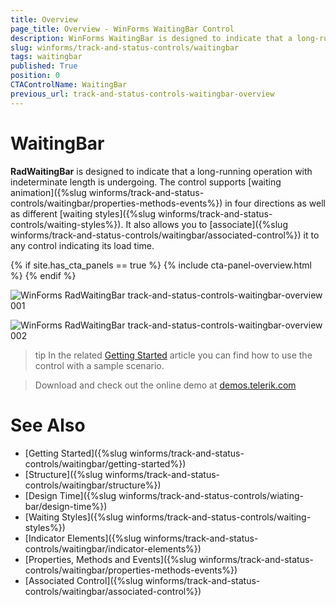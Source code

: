 ```yaml
---
title: Overview
page_title: Overview - WinForms WaitingBar Control
description: WinForms WaitingBar is designed to indicate that a long-running operation with indeterminate length is undergoing.
slug: winforms/track-and-status-controls/waitingbar
tags: waitingbar
published: True
position: 0
CTAControlName: WaitingBar
previous_url: track-and-status-controls-waitingbar-overview
---
```


# WaitingBar

__RadWaitingBar__ is designed to indicate that a long-running operation with indeterminate length is undergoing. The control supports [waiting animation]({%slug winforms/track-and-status-controls/waitingbar/properties-methods-events%}) in four directions as well as different [waiting styles]({%slug winforms/track-and-status-controls/waiting-styles%}). It also allows you to [associate]({%slug winforms/track-and-status-controls/waitingbar/associated-control%}) it to any control indicating its load time.      

{% if site.has_cta_panels == true %}
{% include cta-panel-overview.html %}
{% endif %}

![WinForms RadWaitingBar track-and-status-controls-waitingbar-overview 001](images/track-and-status-controls-waitingbar-overview001.gif)

![WinForms RadWaitingBar track-and-status-controls-waitingbar-overview 002](images/track-and-status-controls-waitingbar-overview002.gif)

>tip In the related [Getting Started](https://docs.telerik.com/devtools/winforms/controls/track-and-status-controls/waitingbar/getting-started) article you can find how to use the control with a sample scenario.

> Download and check out the online demo at [demos.telerik.com](https://telerik-winforms-demos.s3.amazonaws.com/TelerikWinFormsExamplesLauncher.exe)

# See Also

* [Getting Started]({%slug winforms/track-and-status-controls/waitingbar/getting-started%})	
* [Structure]({%slug winforms/track-and-status-controls/waitingbar/structure%})	
* [Design Time]({%slug winforms/track-and-status-controls/wiating-bar/design-time%})
* [Waiting Styles]({%slug winforms/track-and-status-controls/waiting-styles%})
* [Indicator Elements]({%slug winforms/track-and-status-controls/waitingbar/indicator-elements%})
* [Properties, Methods and Events]({%slug winforms/track-and-status-controls/waitingbar/properties-methods-events%})
* [Associated Control]({%slug winforms/track-and-status-controls/waitingbar/associated-control%})
